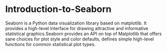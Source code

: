 # Introduction-to-Seaborn
Seaborn is a Python data visualization library based on matplotlib. It provides a high-level interface for drawing attractive and informative statistical graphics.Seaborn provides an API on top of Matplotlib that offers sane choices for plot style and color defaults, defines simple high-level functions for common statistical plot types.
